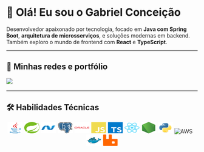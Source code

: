 # 👋 Olá! Eu sou o Gabriel Conceição

Desenvolvedor apaixonado por tecnologia, focado em **Java com Spring Boot**, **arquitetura de microsserviços**, e soluções modernas em backend. Também exploro o mundo de frontend com **React** e **TypeScript**.

---

## 🚀 Minhas redes e portfólio

<div>
  </a>
  <a href="https://www.linkedin.com/in/gabriel-conceicao-89a047230/" target="_blank">
    <img src="https://img.shields.io/badge/-LinkedIn-%230077B5?style=for-the-badge&logo=linkedin&logoColor=white" />
  </a> 
</div>

---

## 🛠️ Habilidades Técnicas

<div style="display: inline-block; text-align: center;">
  <img alt="Gab-Java" height="30" width="40" src="https://raw.githubusercontent.com/devicons/devicon/master/icons/java/java-original.svg">
  <img alt="Gab-Spring" height="30" width="40" src="https://raw.githubusercontent.com/devicons/devicon/master/icons/spring/spring-original.svg">
  <img alt="Gab-Net" height="30" width="40" src="https://raw.githubusercontent.com/devicons/devicon/master/icons/dot-net/dot-net-original.svg">
  <img alt="Gab-PostgreSQL" height="30" width="40" src="https://raw.githubusercontent.com/devicons/devicon/master/icons/postgresql/postgresql-original.svg" />
  <img alt="Gab-Oracle" height="30" width="40" src="https://raw.githubusercontent.com/devicons/devicon/master/icons/oracle/oracle-original.svg" />
  <img alt="Gab-Js" height="30" width="40" src="https://raw.githubusercontent.com/devicons/devicon/master/icons/javascript/javascript-plain.svg">
  <img alt="Gab-Ts" height="30" width="40" src="https://raw.githubusercontent.com/devicons/devicon/master/icons/typescript/typescript-plain.svg">
  <img alt="Gab-React" height="30" width="40" src="https://raw.githubusercontent.com/devicons/devicon/master/icons/react/react-original.svg">
  <img alt="Gab-NodeJS" height="30" width="40" src="https://raw.githubusercontent.com/devicons/devicon/master/icons/nodejs/nodejs-original.svg" />
  <img alt="Gab-Python" height="30" width="40" src="https://raw.githubusercontent.com/devicons/devicon/master/icons/python/python-original.svg">
  <img alt="AWS" height="30" width="40" src="https://cdn.jsdelivr.net/gh/devicons/devicon@latest/icons/amazonwebservices/amazonwebservices-original-wordmark.svg" style="padding-right: 10px;" />
  <img alt="Gab-Docker" height="30" width="40" src="https://raw.githubusercontent.com/devicons/devicon/master/icons/docker/docker-original.svg" />
  <img alt="Gab-RabbitMQ" height="30" width="40" src="https://raw.githubusercontent.com/devicons/devicon/master/icons/rabbitmq/rabbitmq-original.svg" />
</div>
